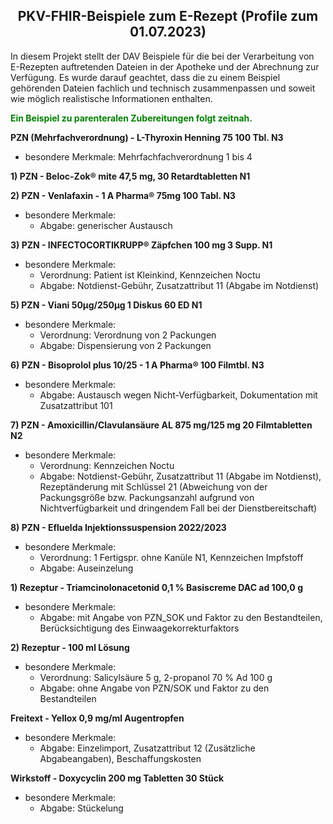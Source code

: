 <h2 align="center">PKV-FHIR-Beispiele zum E-Rezept (Profile zum 01.07.2023)</h2>
In diesem Projekt stellt der DAV Beispiele für die bei der Verarbeitung von E-Rezepten auftretenden Dateien in der Apotheke und der Abrechnung zur Verfügung. 
Es wurde darauf geachtet, dass die zu einem Beispiel gehörenden Dateien fachlich und technisch zusammenpassen und soweit wie möglich realistische Informationen enthalten.<p>

**<span style="color:green">Ein Beispiel zu parenteralen Zubereitungen folgt zeitnah.</span>**

**PZN (Mehrfachverordnung) - L-Thyroxin Henning 75 100 Tbl. N3**
- besondere Merkmale: Mehrfachfachverordnung 1 bis 4

**1) PZN - Beloc-Zok® mite 47,5 mg, 30 Retardtabletten N1**

**2) PZN - Venlafaxin - 1 A Pharma® 75mg 100 Tabl. N3**
- besondere Merkmale:
  - Abgabe: generischer Austausch

**3) PZN - INFECTOCORTIKRUPP® Zäpfchen 100 mg 3 Supp. N1**
- besondere Merkmale:
  - Verordnung: Patient ist Kleinkind, Kennzeichen Noctu
  - Abgabe: Notdienst-Gebühr, Zusatzattribut 11 (Abgabe im Notdienst)

**5) PZN - Viani 50µg/250µg 1 Diskus 60 ED N1**
- besondere Merkmale:
  - Verordnung: Verordnung von 2 Packungen
  - Abgabe: Dispensierung von 2 Packungen

**6) PZN - Bisoprolol plus 10/25 - 1 A Pharma® 100 Filmtbl. N3**
- besondere Merkmale:
  - Abgabe: Austausch wegen Nicht-Verfügbarkeit, Dokumentation mit Zusatzattribut 101

**7) PZN - Amoxicillin/Clavulansäure AL 875 mg/125 mg 20 Filmtabletten N2**
- besondere Merkmale:
  - Verordnung: Kennzeichen Noctu
  - Abgabe: Notdienst-Gebühr, Zusatzattribut 11 (Abgabe im Notdienst), Rezeptänderung mit Schlüssel 21 (Abweichung von der Packungsgröße bzw. Packungsanzahl aufgrund von Nichtverfügbarkeit und dringendem Fall bei der Dienstbereitschaft)

**8) PZN - Efluelda Injektionssuspension 2022/2023**
- besondere Merkmale:
  - Verordnung: 1 Fertigspr. ohne Kanüle N1, Kennzeichen Impfstoff
  - Abgabe: Auseinzelung

**1) Rezeptur - Triamcinolonacetonid 0,1 % Basiscreme DAC ad 100,0 g**
- besondere Merkmale:
  - Abgabe: mit Angabe von PZN_SOK und Faktor zu den Bestandteilen, Berücksichtigung des Einwaagekorrekturfaktors

**2) Rezeptur - 100 ml Lösung**
- besondere Merkmale:
  - Verordnung: Salicylsäure 5 g, 2-propanol 70 % Ad 100 g
  - Abgabe: ohne Angabe von PZN/SOK und Faktor zu den Bestandteilen

**Freitext - Yellox 0,9 mg/ml Augentropfen**
- besondere Merkmale:
  - Abgabe: Einzelimport, Zusatzattribut 12 (Zusätzliche Abgabeangaben), Beschaffungskosten

**Wirkstoff - Doxycyclin 200 mg Tabletten 30 Stück**
- besondere Merkmale:
  - Abgabe: Stückelung